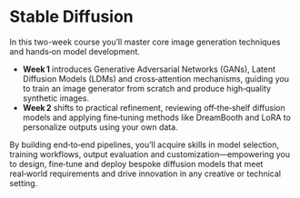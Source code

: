 # Stable Diffusion

In this two-week course you’ll master core image generation techniques and hands‑on model development. 
- **Week 1** introduces Generative Adversarial Networks (GANs), Latent Diffusion Models (LDMs) and cross‑attention mechanisms, guiding you to train an image generator from scratch and produce high‑quality synthetic images.
- **Week 2** shifts to practical refinement, reviewing off‑the‑shelf diffusion models and applying fine‑tuning methods like DreamBooth and LoRA to personalize outputs using your own data.

By building end‑to‑end pipelines, you’ll acquire skills in model selection, training workflows, output evaluation and customization—empowering you to design, fine‑tune and deploy bespoke diffusion models that meet real‑world requirements and drive innovation in any creative or technical setting.  

